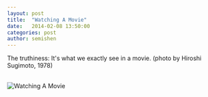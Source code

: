 ```yaml
---
layout: post
title:  "Watching A Movie"
date:   2014-02-08 13:50:00
categories: post
author: semishen
---
```




The truthiness: It's what we exactly see in a movie. (photo by Hiroshi Sugimoto, 1978) </br></br>




![Watching A Movie](/TheArtOfDataVisualization/people/semishen/img/watching_a_movie.jpg "It's what we exactly see in a movie")
</br></br>
